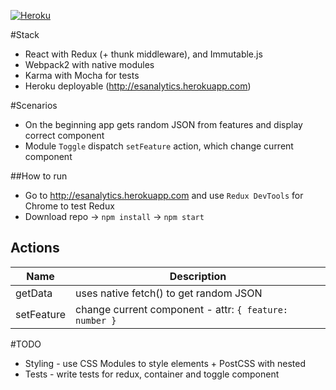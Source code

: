 [![Heroku](https://heroku-badge.herokuapp.com/?app=heroku-badge)](http://esanalytics.herokuapp.com)

#Stack
* React with Redux (+ thunk middleware), and Immutable.js
* Webpack2 with native modules
* Karma with Mocha for tests
* Heroku deployable (http://esanalytics.herokuapp.com)

#Scenarios
* On the beginning app gets random JSON from features and display correct component
* Module `Toggle` dispatch `setFeature` action, which change current component

##How to run
* Go to http://esanalytics.herokuapp.com and use `Redux DevTools` for Chrome to test Redux
* Download repo -> `npm install` -> `npm start`

## Actions
| Name  | Description |
| ------------- | ------------- |
| getData | uses native fetch() to get random JSON |
| setFeature | change current component - attr: `{ feature: number }`|

#TODO
* Styling - use CSS Modules to style elements + PostCSS with nested
* Tests - write tests for redux, container and toggle component
